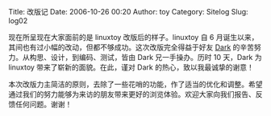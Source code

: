 Title: 改版记
Date: 2006-10-26 00:20
Author: toy
Category: Sitelog
Slug: log02

现在所呈现在大家面前的是 linuxtoy 改版后的样子。linuxtoy 自 6
月诞生以来，其间也有过小幅的改动，但都不够成功。这次改版完全得益于好友
[Dark](http://yx.takeback.net/)
的辛苦努力。从构思、设计，到编码、测试，皆由 Dark 兄一手操办。历时 10
天，Dark 为 linuxtoy 带来了崭新的面貌。在此，谨对 Dark
的热心，致以我最诚挚的谢意！

本次改版力主简洁的原则，去除了一些花哨的功能，作了适当的优化和调整。希望通过我们的努力能够为来访的朋友带来更好的浏览体验。欢迎大家向我们报告、反馈任何问题。谢谢！
